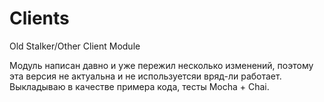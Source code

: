 # Clients
Old Stalker/Other Client Module

Модуль написан давно и уже пережил несколько изменений, поэтому эта версия не актуальна и не используетсяи вряд-ли работает. Выкладываю в качестве примера кода, тесты Mocha + Chai.
